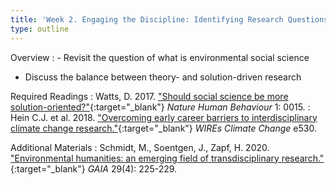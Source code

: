```yaml
---
title: 'Week 2. Engaging the Discipline: Identifying Research Questions (Aug 29)'
type: outline
---
```


Overview
: - Revisit the question of what is environmental social science
  - Discuss the balance between theory- and solution-driven research

Required Readings
: Watts, D. 2017. ["Should social science be more solution-oriented?"](https://doi.org/10.1038/s41562-016-0015){:target="_blank"} _Nature Human Behaviour_ 1: 0015.
: Hein C.J. et al. 2018. ["Overcoming early career barriers to interdisciplinary climate change research."](https://doi.org/10.1002/wcc.530){:target="_blank"} _WIREs Climate Change_ e530.

Additional Materials
: Schmidt, M., Soentgen, J., Zapf, H. 2020. ["Environmental humanities: an emerging field of transdisciplinary research."](https://doi.org/10.14512/gaia.29.4.6){:target="_blank"} _GAIA_ 29(4): 225-229.
